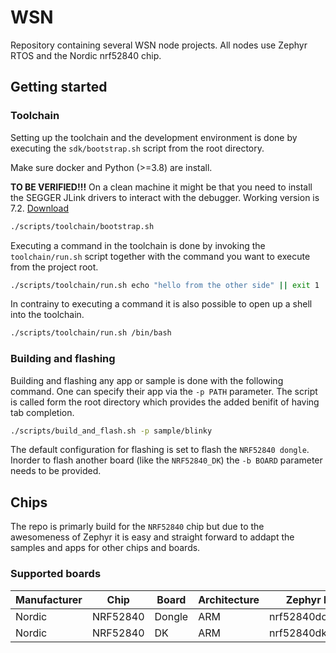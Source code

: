 # WSN

Repository containing several WSN node projects. All nodes use Zephyr RTOS and the Nordic nrf52840 chip.

## Getting started

### Toolchain

Setting up the toolchain and the development environment is done by executing the ```sdk/bootstrap.sh``` script from the root directory.

Make sure docker and Python (>=3.8) are install.

**TO BE VERIFIED!!!** On a clean machine it might be that you need to install the SEGGER JLink drivers to interact with the debugger. Working version is 7.2. [Download](https://www.segger.com/downloads/jlink/)

```sh
./scripts/toolchain/bootstrap.sh
```

Executing a command in the toolchain is done by invoking the ```toolchain/run.sh``` script together with the command you want to execute from the project root.

```sh
./scripts/toolchain/run.sh echo "hello from the other side" || exit 1
```

In contrainy to executing a command it is also possible to open up a shell into the toolchain.

```sh
./scripts/toolchain/run.sh /bin/bash
```

### Building and flashing

Building and flashing any app or sample is done with the following command. One can specify their app via the ```-p PATH``` parameter. The script is called form the root directory which provides the added benifit of having tab completion.

```sh
./scripts/build_and_flash.sh -p sample/blinky
```

The default configuration for flashing is set to flash the ```NRF52840 dongle```. Inorder to flash another board (like the ```NRF52840_DK```) the ```-b BOARD``` parameter needs to be provided.

## Chips

The repo is primarly build for the ```NRF52840``` chip but due to the awesomeness of Zephyr it is easy and straight forward to addapt the samples and apps for other chips and boards.

### Supported boards

| Manufacturer | Chip     | Board  | Architecture | Zephyr board name       |
|--------------|----------|--------|--------------|-------------------------|
| Nordic       | NRF52840 | Dongle | ARM          | nrf52840dongle_nrf52840 |
| Nordic       | NRF52840 | DK     | ARM          | nrf52840dk_nrf52840     |
